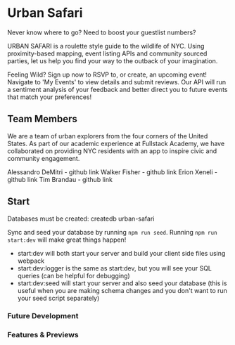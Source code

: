 # Urban Safari

Never know where to go? Need to boost your guestlist numbers?

URBAN SAFARI is a roulette style guide to the wildlife of NYC. Using proximity-based mapping, event listing APIs and community sourced parties, let us help you find your way to the outback of your imagination.

Feeling Wild? Sign up now to RSVP to, or create, an upcoming event! Navigate to 'My Events' to view details and submit reviews. Our API will run a sentiment analysis of your feedback and better direct you to future events that match your preferences!

## Team Members

We are a team of urban explorers from the four corners of the United States. As part of our academic experience at Fullstack Academy, we have collaborated on providing NYC residents with an app to inspire civic and community engagement.

Alessandro DeMitri - github link
Walker Fisher - github link
Erion Xeneli -github link
Tim Brandau - github link

## Start

Databases must be created:
createdb urban-safari

Sync and seed your database by running `npm run seed`. Running `npm run start:dev` will make great things happen!

- start:dev will both start your server and build your client side files using webpack
- start:dev:logger is the same as start:dev, but you will see your SQL queries (can be helpful for debugging)
- start:dev:seed will start your server and also seed your database (this is useful when you are making schema changes and you don't want to run your seed script separately)

### Future Development

### Features & Previews

```

```
